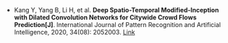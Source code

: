 * Kang Y, Yang B, Li H, et al. <b>Deep Spatio-Temporal Modified-Inception with Dilated Convolution Networks for Citywide Crowd Flows Prediction[J]</b>. International Journal of Pattern Recognition and Artificial Intelligence, 2020, 34(08): 2052003. [Link](https://www.worldscientific.com/doi/abs/10.1142/S0218001420520035)
